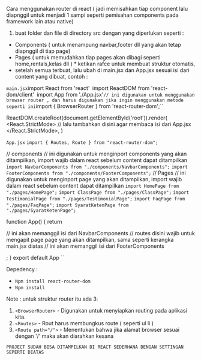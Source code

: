Cara menggunakan router di react ( jadi memisahkan tiap component lalu diapnggil untuk menjadi 1 sampi seperti pemisahan components pada framework lain atau native)

1. buat folder dan file di directory src dengan yang diperlukan seperti :

- Components ( untuk menampung navbar,footer dll yang akan tetap diapnggil di tiap page)
- Pages ( untuk memudahkan tiap pages akan dibagi seperti home,rentals,kelas dll ) \* ketikan rafce untuk membuat struktur otomatis,
- setelah semua terbuat, lalu ubah di main.jsx dan App.jsx sesuai isi dari content yang dibuat, contoh :

`main.jsx`import React from 'react'`
`import ReactDOM from 'react-dom/client'`
`import App from './App.jsx'`// ini digunakan untuk menggunakan browser router , dan harus digunakan jika ingin menggunakan metode seperti ini`import { BrowserRouter } from 'react-router-dom';``

ReactDOM.createRoot(document.getElementById('root')).render(
<React.StrictMode>
// lalu tambahkan disini agar membaca isi dari App.jsx
<BrowserRouter>
<App />
</BrowserRouter>
</React.StrictMode>,
)

`App.jsx`
`import { Routes, Route } from "react-router-dom";`

// components
// ini digunakan untuk menginport components yang akan ditampilkan, import wajib dalam react sebelum content dapat ditampilkan
`import NavbarComponents from "./components/NavbarComponents";`
`import FooterComponents from "./components/FooterComponents";`
// Pages
// ini digunakan untuk menginport page yang akan ditampilkan, import wajib dalam react sebelum content dapat ditampilkan
`import HomePage from "./pages/HomePage";`
`import ClassPage from "./pages/ClassPage";`
`import TestimonialPage from "./pages/TestimonialPage";`
`import FaqPage from "./pages/FaqPage";`
`import SyaratKetenPage from "./pages/SyaratKetenPage";`

function App() {
return <div>
// ini akan memanggil isi dari NavbarComponents
<NavbarComponents />
// routes disini wajib untuk mengapit page page yang akan ditampilkan, sama seperti kerangka main.jsx diatas
<Routes>
<Route path="/" Component={HomePage} />
<Route path="class" Component={ClassPage} />
<Route path="testimonial" Component={TestimonialPage} />
<Route path="faq" Component={FaqPage} />
<Route path="syaratketen" Component={SyaratKetenPage} />
</Routes>
// ini akan memanggil isi dari FooterComponents
<FooterComponents />

  </div>;
}
export default App
``

Depedency :

- `Npm install react-router-dom`
- `Npm install`

Note :
untuk struktur router itu ada 3:

1. `<BrowserRouter>` - Digunakan untuk menyiapkan routing pada aplikasi kita.
2. `<Routes>` - Rout harus membungkus route ( seperti ul li )
3. `<Route path="/">` - Menentukan bahwa jika alamat browser sesuai dengan '/' maka akan diarahkan kesana

`PROJECT SUDAH BISA DITAMPILKAN DI REACT SEDERHANA DENGAN SETTINGAN SEPERTI DIATAS`
